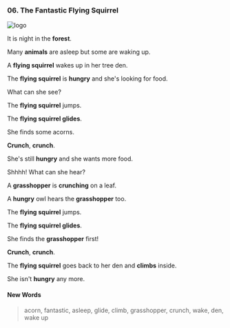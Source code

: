 ### 06. The Fantastic Flying Squirrel

![logo](./01.The-Fantastic-Flying-Squirrel.jpg)

It is night in the **forest**.

Many **animals** are asleep but some are waking up.

A **flying squirrel** wakes up in her tree den.

The **flying squirrel** is **hungry** and she's looking for food.

What can she see?

The **flying squirrel** jumps.

The **flying squirrel glides**.

She finds some acorns.

**Crunch**, **crunch**.

She's still **hungry** and she wants more food.

Shhhh! What can she hear?

A **grasshopper** is **crunching** on a leaf.

A **hungry** owl hears the **grasshopper** too.

The **flying squirrel** jumps.

The **flying squirrel glides**.

She finds the **grasshopper** first!

**Crunch**, **crunch**.

The **flying squirrel** goes back to her den and **climbs** inside.

She isn't **hungry** any more.

#### New Words

> acorn, fantastic, asleep, glide, climb, grasshopper, crunch, wake, den, wake up
